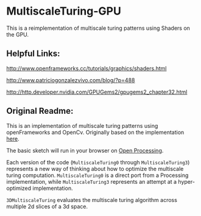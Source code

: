 # MultiscaleTuring-GPU

This is a reimplementation of  multiscale turing patterns  using Shaders on the GPU.

## Helpful Links:

http://www.openframeworks.cc/tutorials/graphics/shaders.html

http://www.patriciogonzalezvivo.com/blog/?p=488

http://http.developer.nvidia.com/GPUGems2/gpugems2_chapter32.html

## Original Readme:

This is an implementation of multiscale turing patterns using openFrameworks and OpenCv. Originally based on the implementation [here](http://www.wblut.com/2011/07/13/mccabeism-turning-noise-into-a-thing-of-beauty/).

The basic sketch will run in your browser on [Open Processing](http://www.openprocessing.org/sketch/31195).

Each version of the code (`MultiscaleTuring0` through `MultiscaleTuring3`) represents a new way of thinking about how to optimize the multiscale turing computation. `MultiscaleTuring0` is a direct port from a Processing implementation, while `MultiscaleTuring3` represents an attempt at a hyper-optimized implementation.

`3DMultiscaleTuring` evaluates the multiscale turing algorithm across multiple 2d slices of a 3d space.
